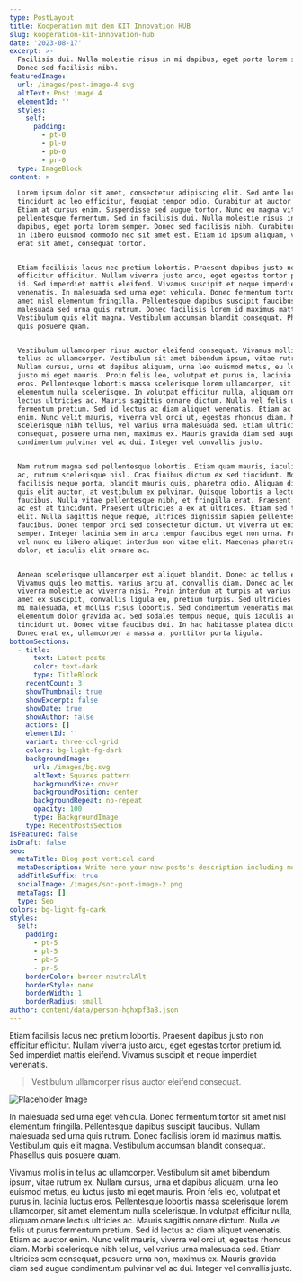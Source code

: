```yaml
---
type: PostLayout
title: Kooperation mit dem KIT Innovation HUB
slug: kooperation-kit-innovation-hub
date: '2023-08-17'
excerpt: >-
  Facilisis dui. Nulla molestie risus in mi dapibus, eget porta lorem semper.
  Donec sed facilisis nibh.
featuredImage:
  url: /images/post-image-4.svg
  altText: Post image 4
  elementId: ''
  styles:
    self:
      padding:
        - pt-0
        - pl-0
        - pb-0
        - pr-0
  type: ImageBlock
content: >

  Lorem ipsum dolor sit amet, consectetur adipiscing elit. Sed ante lorem,
  tincidunt ac leo efficitur, feugiat tempor odio. Curabitur at auctor sapien.
  Etiam at cursus enim. Suspendisse sed augue tortor. Nunc eu magna vitae lorem
  pellentesque fermentum. Sed in facilisis dui. Nulla molestie risus in mi
  dapibus, eget porta lorem semper. Donec sed facilisis nibh. Curabitur eget dui
  in libero euismod commodo nec sit amet est. Etiam id ipsum aliquam, vehicula
  erat sit amet, consequat tortor.


  Etiam facilisis lacus nec pretium lobortis. Praesent dapibus justo non
  efficitur efficitur. Nullam viverra justo arcu, eget egestas tortor pretium
  id. Sed imperdiet mattis eleifend. Vivamus suscipit et neque imperdiet
  venenatis. In malesuada sed urna eget vehicula. Donec fermentum tortor sit
  amet nisl elementum fringilla. Pellentesque dapibus suscipit faucibus. Nullam
  malesuada sed urna quis rutrum. Donec facilisis lorem id maximus mattis.
  Vestibulum quis elit magna. Vestibulum accumsan blandit consequat. Phasellus
  quis posuere quam.


  Vestibulum ullamcorper risus auctor eleifend consequat. Vivamus mollis in
  tellus ac ullamcorper. Vestibulum sit amet bibendum ipsum, vitae rutrum ex.
  Nullam cursus, urna et dapibus aliquam, urna leo euismod metus, eu luctus
  justo mi eget mauris. Proin felis leo, volutpat et purus in, lacinia luctus
  eros. Pellentesque lobortis massa scelerisque lorem ullamcorper, sit amet
  elementum nulla scelerisque. In volutpat efficitur nulla, aliquam ornare
  lectus ultricies ac. Mauris sagittis ornare dictum. Nulla vel felis ut purus
  fermentum pretium. Sed id lectus ac diam aliquet venenatis. Etiam ac auctor
  enim. Nunc velit mauris, viverra vel orci ut, egestas rhoncus diam. Morbi
  scelerisque nibh tellus, vel varius urna malesuada sed. Etiam ultricies sem
  consequat, posuere urna non, maximus ex. Mauris gravida diam sed augue
  condimentum pulvinar vel ac dui. Integer vel convallis justo.


  Nam rutrum magna sed pellentesque lobortis. Etiam quam mauris, iaculis eget ex
  ac, rutrum scelerisque nisl. Cras finibus dictum ex sed tincidunt. Morbi
  facilisis neque porta, blandit mauris quis, pharetra odio. Aliquam dictum quam
  quis elit auctor, at vestibulum ex pulvinar. Quisque lobortis a lectus quis
  faucibus. Nulla vitae pellentesque nibh, et fringilla erat. Praesent placerat
  ac est at tincidunt. Praesent ultricies a ex at ultrices. Etiam sed tincidunt
  elit. Nulla sagittis neque neque, ultrices dignissim sapien pellentesque
  faucibus. Donec tempor orci sed consectetur dictum. Ut viverra ut enim ac
  semper. Integer lacinia sem in arcu tempor faucibus eget non urna. Praesent
  vel nunc eu libero aliquet interdum non vitae elit. Maecenas pharetra ipsum
  dolor, et iaculis elit ornare ac.


  Aenean scelerisque ullamcorper est aliquet blandit. Donec ac tellus enim.
  Vivamus quis leo mattis, varius arcu at, convallis diam. Donec ac leo at nunc
  viverra molestie ac viverra nisi. Proin interdum at turpis at varius. Nunc sit
  amet ex suscipit, convallis ligula eu, pretium turpis. Sed ultricies neque vel
  mi malesuada, et mollis risus lobortis. Sed condimentum venenatis mauris, id
  elementum dolor gravida ac. Sed sodales tempus neque, quis iaculis arcu
  tincidunt ut. Donec vitae faucibus dui. In hac habitasse platea dictumst.
  Donec erat ex, ullamcorper a massa a, porttitor porta ligula.
bottomSections:
  - title:
      text: Latest posts
      color: text-dark
      type: TitleBlock
    recentCount: 3
    showThumbnail: true
    showExcerpt: false
    showDate: true
    showAuthor: false
    actions: []
    elementId: ''
    variant: three-col-grid
    colors: bg-light-fg-dark
    backgroundImage:
      url: /images/bg.svg
      altText: Squares pattern
      backgroundSize: cover
      backgroundPosition: center
      backgroundRepeat: no-repeat
      opacity: 100
      type: BackgroundImage
    type: RecentPostsSection
isFeatured: false
isDraft: false
seo:
  metaTitle: Blog post vertical card
  metaDescription: Write here your new posts's description including most relevant keywords.
  addTitleSuffix: true
  socialImage: /images/soc-post-image-2.png
  metaTags: []
  type: Seo
colors: bg-light-fg-dark
styles:
  self:
    padding:
      - pt-5
      - pl-5
      - pb-5
      - pr-5
    borderColor: border-neutralAlt
    borderStyle: none
    borderWidth: 1
    borderRadius: small
author: content/data/person-hghxpf3a8.json
---
```

Etiam facilisis lacus nec pretium lobortis. Praesent dapibus justo non efficitur efficitur. Nullam viverra justo arcu, eget egestas tortor pretium id. Sed imperdiet mattis eleifend. Vivamus suscipit et neque imperdiet venenatis.

> Vestibulum ullamcorper risus auctor eleifend consequat.

![Placeholder Image](https://assets.stackbit.com/components/images/default/post-4.jpeg)

In malesuada sed urna eget vehicula. Donec fermentum tortor sit amet nisl elementum fringilla. Pellentesque dapibus suscipit faucibus. Nullam malesuada sed urna quis rutrum. Donec facilisis lorem id maximus mattis. Vestibulum quis elit magna. Vestibulum accumsan blandit consequat. Phasellus quis posuere quam.

Vivamus mollis in tellus ac ullamcorper. Vestibulum sit amet bibendum ipsum, vitae rutrum ex. Nullam cursus, urna et dapibus aliquam, urna leo euismod metus, eu luctus justo mi eget mauris. Proin felis leo, volutpat et purus in, lacinia luctus eros. Pellentesque lobortis massa scelerisque lorem ullamcorper, sit amet elementum nulla scelerisque. In volutpat efficitur nulla, aliquam ornare lectus ultricies ac. Mauris sagittis ornare dictum. Nulla vel felis ut purus fermentum pretium. Sed id lectus ac diam aliquet venenatis. Etiam ac auctor enim. Nunc velit mauris, viverra vel orci ut, egestas rhoncus diam. Morbi scelerisque nibh tellus, vel varius urna malesuada sed. Etiam ultricies sem consequat, posuere urna non, maximus ex. Mauris gravida diam sed augue condimentum pulvinar vel ac dui. Integer vel convallis justo.